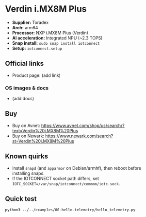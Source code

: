 # Verdin i.MX8M Plus

- **Supplier:** Toradex
- **Arch:** arm64
- **Processor:** NXP i.MX8M Plus (Verdin)
- **AI acceleration:** Integrated NPU (~2.3 TOPS)
- **Snap install:** `sudo snap install iotconnect`
- **Setup:** `iotconnect.setup`

## Official links
- Product page: (add link)

### OS images & docs
- (add docs)

## Buy
- Buy on Avnet: https://www.avnet.com/shop/us/search/?text=Verdin%20i.MX8M%20Plus
- Buy on Newark: https://www.newark.com/search?st=Verdin%20i.MX8M%20Plus

## Known quirks
- Install `snapd` (and `apparmor` on Debian/armhf), then reboot before installing snaps.
- If the IOTCONNECT socket path differs, set `IOTC_SOCKET=/var/snap/iotconnect/common/iotc.sock`.

## Quick test
```bash
python3 ../../examples/00-hello-telemetry/hello_telemetry.py
```
